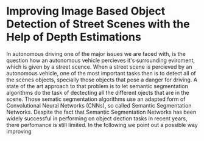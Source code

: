 #  Improving Image Based Object Detection of Street Scenes with the Help of Depth Estimations
In autonomous driving one of the major issues we are faced with, is the question how an autonomous vehicle percieves it's surrounding eviroment, which is given by a street scence. When a street scene is percieved  by an autonomous vehicle, one of the most important tasks then is to detect all of the scenes objects, specially those objects that pose a danger for driving. A state of the art approach to that problem is to let semantic segmentation algorithms do the task of dectecting all the different ojects that are in the scene. Those sematic segmentation algorithms use an adapted form of Convolutional Neural Networks (CNNs), so called Semantic Segmentation Networks. Despite the fact that Semantic Segmentation Networks has been widely successful in performing on object dection tasks in recent years, there perfomance is still limited. In the following we point out a possible way improving 
